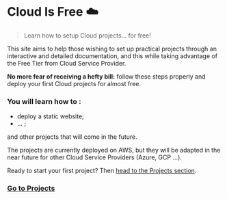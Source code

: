 # Cloud Is Free :cloud:

> Learn how to setup Cloud projects... for free!

This site aims to help those wishing to set up practical projects through an interactive and detailed documentation, and this while taking advantage of the Free Tier from Cloud Service Provider.

**No more fear of receiving a hefty bill:** follow these steps properly and deploy your first Cloud projects for almost free.

### You will learn how to :
- deploy a static website;
- ... ;

and other projects that will come in the future.

The projects are currently deployed on AWS, but they will be adapted in the near future for other Cloud Service Providers (Azure, GCP ...).

Ready to start your first project? Then [head to the Projects section](projects/README.md).

### [Go to Projects](projects/README.md)